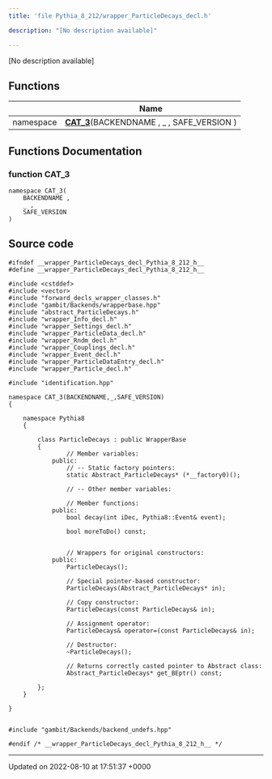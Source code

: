 ```yaml
---
title: 'file Pythia_8_212/wrapper_ParticleDecays_decl.h'

description: "[No description available]"

---
```







[No description available]

## Functions

|                | Name           |
| -------------- | -------------- |
| namespace | **[CAT_3](/documentation/code/gambit_2-2/files/wrapper__particledecays__decl_8h/#function-cat-3)**(BACKENDNAME , _ , SAFE_VERSION ) |


## Functions Documentation

### function CAT_3

```
namespace CAT_3(
    BACKENDNAME ,
    _ ,
    SAFE_VERSION 
)
```




## Source code

```
#ifndef __wrapper_ParticleDecays_decl_Pythia_8_212_h__
#define __wrapper_ParticleDecays_decl_Pythia_8_212_h__

#include <cstddef>
#include <vector>
#include "forward_decls_wrapper_classes.h"
#include "gambit/Backends/wrapperbase.hpp"
#include "abstract_ParticleDecays.h"
#include "wrapper_Info_decl.h"
#include "wrapper_Settings_decl.h"
#include "wrapper_ParticleData_decl.h"
#include "wrapper_Rndm_decl.h"
#include "wrapper_Couplings_decl.h"
#include "wrapper_Event_decl.h"
#include "wrapper_ParticleDataEntry_decl.h"
#include "wrapper_Particle_decl.h"

#include "identification.hpp"

namespace CAT_3(BACKENDNAME,_,SAFE_VERSION)
{
    
    namespace Pythia8
    {
        
        class ParticleDecays : public WrapperBase
        {
                // Member variables: 
            public:
                // -- Static factory pointers: 
                static Abstract_ParticleDecays* (*__factory0)();
        
                // -- Other member variables: 
        
                // Member functions: 
            public:
                bool decay(int iDec, Pythia8::Event& event);
        
                bool moreToDo() const;
        
        
                // Wrappers for original constructors: 
            public:
                ParticleDecays();
        
                // Special pointer-based constructor: 
                ParticleDecays(Abstract_ParticleDecays* in);
        
                // Copy constructor: 
                ParticleDecays(const ParticleDecays& in);
        
                // Assignment operator: 
                ParticleDecays& operator=(const ParticleDecays& in);
        
                // Destructor: 
                ~ParticleDecays();
        
                // Returns correctly casted pointer to Abstract class: 
                Abstract_ParticleDecays* get_BEptr() const;
        
        };
    }
    
}


#include "gambit/Backends/backend_undefs.hpp"

#endif /* __wrapper_ParticleDecays_decl_Pythia_8_212_h__ */
```


-------------------------------

Updated on 2022-08-10 at 17:51:37 +0000
